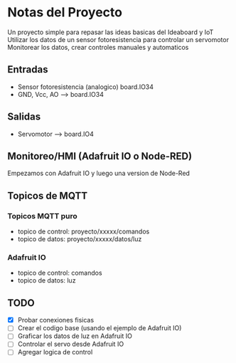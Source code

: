 # Notas del Proyecto
Un proyecto simple para repasar las ideas basicas del Ideaboard y IoT
Utilizar los datos de un sensor fotoresistencia para controlar un servomotor
Monitorear los datos, crear controles manuales y automaticos
## Entradas
* Sensor fotoresistencia (analogico) board.IO34
* GND, Vcc, AO --> board.IO34
## Salidas
* Servomotor --> board.IO4
## Monitoreo/HMI (Adafruit IO o Node-RED)
Empezamos con Adafruit IO y luego una version de Node-Red
## Topicos de MQTT
### Topicos MQTT puro
* topico de control: proyecto/xxxxx/comandos
* topico de datos: proyecto/xxxxx/datos/luz
### Adafruit IO
* topico de control: comandos
* topico de datos: luz
## TODO
* [x] Probar conexiones fisicas
* [ ] Crear el codigo base (usando el ejemplo de Adafruit IO)
* [ ] Graficar los datos de luz en Adafruit IO
* [ ] Controlar el servo desde Adafruit IO
* [ ] Agregar logica de control